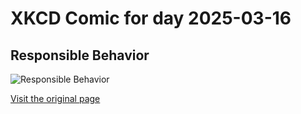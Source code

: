 
# XKCD Comic for day 2025-03-16

## Responsible Behavior

![Responsible Behavior](https://imgs.xkcd.com/comics/responsible_behavior.png "Never bring tequila to a key-signing party.")

[Visit the original page](https://xkcd.com/364/)
